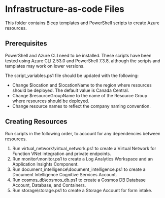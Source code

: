 # Infrastructure-as-code Files

This folder contains Bicep templates and PowerShell scripts to create Azure resources.

## Prerequisites

PowerShell and Azure CLI need to be installed. These scripts have been tested using Azure CLI 2.53.0 and PowerShell 7.3.8, although the scripts and templates may work on lower versions.

The script_variables.ps1 file should be updated with the following:

- Change $location and $locationName to the region where resources should be deployed. The default value is Canada Central.
- Change $resourceGroupName to the name of the Resource Group where resources should be deployed.
- Change resource names to reflect the company naming convention.

## Creating Resources

Run scripts in the following order, to account for any dependencies between resources.

1. Run virtual_network\virtual_network.ps1 to create a Virtual Network for Function VNet integration and private endpoints.
2. Run monitor\monitor.ps1 to create a Log Analytics Workspace and an Application Insights Component.
3. Run document_intelligence\document_intelligence.ps1 to create a Document Intelligence Cognitive Services Account.
4. Run cosmos_db\cosmos_db.ps1 to create a Cosmos DB Database Account, Database, and Containers.
5. Run storage\storage.ps1 to create a Storage Account for form intake.